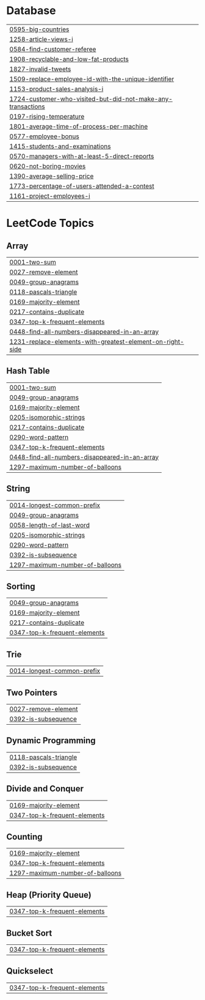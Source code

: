 # Database
|  |
| ------- |
| [0595-big-countries](https://github.com/MohabEffat/LeetCode-Solutions/tree/master/0595-big-countries) |
| [1258-article-views-i](https://github.com/MohabEffat/LeetCode-Solutions/tree/master/1258-article-views-i) |
| [0584-find-customer-referee](https://github.com/MohabEffat/LeetCode-Solutions/tree/master/0584-find-customer-referee) |
| [1908-recyclable-and-low-fat-products](https://github.com/MohabEffat/LeetCode-Solutions/tree/master/1908-recyclable-and-low-fat-products) |
| [1827-invalid-tweets](https://github.com/MohabEffat/LeetCode-Solutions/tree/master/1827-invalid-tweets) |
| [1509-replace-employee-id-with-the-unique-identifier](https://github.com/MohabEffat/LeetCode-Solutions/tree/master/1509-replace-employee-id-with-the-unique-identifier) |
| [1153-product-sales-analysis-i](https://github.com/MohabEffat/LeetCode-Solutions/tree/master/1153-product-sales-analysis-i) |
| [1724-customer-who-visited-but-did-not-make-any-transactions](https://github.com/MohabEffat/LeetCode-Solutions/tree/master/1724-customer-who-visited-but-did-not-make-any-transactions) |
| [0197-rising-temperature](https://github.com/MohabEffat/LeetCode-Solutions/tree/master/0197-rising-temperature) |
| [1801-average-time-of-process-per-machine](https://github.com/MohabEffat/LeetCode-Solutions/tree/master/1801-average-time-of-process-per-machine) |
| [0577-employee-bonus](https://github.com/MohabEffat/LeetCode-Solutions/tree/master/0577-employee-bonus) |
| [1415-students-and-examinations](https://github.com/MohabEffat/LeetCode-Solutions/tree/master/1415-students-and-examinations) |
| [0570-managers-with-at-least-5-direct-reports](https://github.com/MohabEffat/LeetCode-Solutions/tree/master/0570-managers-with-at-least-5-direct-reports) |
| [0620-not-boring-movies](https://github.com/MohabEffat/LeetCode-Solutions/tree/master/0620-not-boring-movies) |
| [1390-average-selling-price](https://github.com/MohabEffat/LeetCode-Solutions/tree/master/1390-average-selling-price) |
| [1773-percentage-of-users-attended-a-contest](https://github.com/MohabEffat/LeetCode-Solutions/tree/master/1773-percentage-of-users-attended-a-contest) |
| [1161-project-employees-i](https://github.com/MohabEffat/LeetCode-Solutions/tree/master/1161-project-employees-i) |


<!---LeetCode Topics Start-->
# LeetCode Topics
## Array
|  |
| ------- |
| [0001-two-sum](https://github.com/MohabEffat/LeetCode-Solutions/tree/master/0001-two-sum) |
| [0027-remove-element](https://github.com/MohabEffat/LeetCode-Solutions/tree/master/0027-remove-element) |
| [0049-group-anagrams](https://github.com/MohabEffat/LeetCode-Solutions/tree/master/0049-group-anagrams) |
| [0118-pascals-triangle](https://github.com/MohabEffat/LeetCode-Solutions/tree/master/0118-pascals-triangle) |
| [0169-majority-element](https://github.com/MohabEffat/LeetCode-Solutions/tree/master/0169-majority-element) |
| [0217-contains-duplicate](https://github.com/MohabEffat/LeetCode-Solutions/tree/master/0217-contains-duplicate) |
| [0347-top-k-frequent-elements](https://github.com/MohabEffat/LeetCode-Solutions/tree/master/0347-top-k-frequent-elements) |
| [0448-find-all-numbers-disappeared-in-an-array](https://github.com/MohabEffat/LeetCode-Solutions/tree/master/0448-find-all-numbers-disappeared-in-an-array) |
| [1231-replace-elements-with-greatest-element-on-right-side](https://github.com/MohabEffat/LeetCode-Solutions/tree/master/1231-replace-elements-with-greatest-element-on-right-side) |
## Hash Table
|  |
| ------- |
| [0001-two-sum](https://github.com/MohabEffat/LeetCode-Solutions/tree/master/0001-two-sum) |
| [0049-group-anagrams](https://github.com/MohabEffat/LeetCode-Solutions/tree/master/0049-group-anagrams) |
| [0169-majority-element](https://github.com/MohabEffat/LeetCode-Solutions/tree/master/0169-majority-element) |
| [0205-isomorphic-strings](https://github.com/MohabEffat/LeetCode-Solutions/tree/master/0205-isomorphic-strings) |
| [0217-contains-duplicate](https://github.com/MohabEffat/LeetCode-Solutions/tree/master/0217-contains-duplicate) |
| [0290-word-pattern](https://github.com/MohabEffat/LeetCode-Solutions/tree/master/0290-word-pattern) |
| [0347-top-k-frequent-elements](https://github.com/MohabEffat/LeetCode-Solutions/tree/master/0347-top-k-frequent-elements) |
| [0448-find-all-numbers-disappeared-in-an-array](https://github.com/MohabEffat/LeetCode-Solutions/tree/master/0448-find-all-numbers-disappeared-in-an-array) |
| [1297-maximum-number-of-balloons](https://github.com/MohabEffat/LeetCode-Solutions/tree/master/1297-maximum-number-of-balloons) |
## String
|  |
| ------- |
| [0014-longest-common-prefix](https://github.com/MohabEffat/LeetCode-Solutions/tree/master/0014-longest-common-prefix) |
| [0049-group-anagrams](https://github.com/MohabEffat/LeetCode-Solutions/tree/master/0049-group-anagrams) |
| [0058-length-of-last-word](https://github.com/MohabEffat/LeetCode-Solutions/tree/master/0058-length-of-last-word) |
| [0205-isomorphic-strings](https://github.com/MohabEffat/LeetCode-Solutions/tree/master/0205-isomorphic-strings) |
| [0290-word-pattern](https://github.com/MohabEffat/LeetCode-Solutions/tree/master/0290-word-pattern) |
| [0392-is-subsequence](https://github.com/MohabEffat/LeetCode-Solutions/tree/master/0392-is-subsequence) |
| [1297-maximum-number-of-balloons](https://github.com/MohabEffat/LeetCode-Solutions/tree/master/1297-maximum-number-of-balloons) |
## Sorting
|  |
| ------- |
| [0049-group-anagrams](https://github.com/MohabEffat/LeetCode-Solutions/tree/master/0049-group-anagrams) |
| [0169-majority-element](https://github.com/MohabEffat/LeetCode-Solutions/tree/master/0169-majority-element) |
| [0217-contains-duplicate](https://github.com/MohabEffat/LeetCode-Solutions/tree/master/0217-contains-duplicate) |
| [0347-top-k-frequent-elements](https://github.com/MohabEffat/LeetCode-Solutions/tree/master/0347-top-k-frequent-elements) |
## Trie
|  |
| ------- |
| [0014-longest-common-prefix](https://github.com/MohabEffat/LeetCode-Solutions/tree/master/0014-longest-common-prefix) |
## Two Pointers
|  |
| ------- |
| [0027-remove-element](https://github.com/MohabEffat/LeetCode-Solutions/tree/master/0027-remove-element) |
| [0392-is-subsequence](https://github.com/MohabEffat/LeetCode-Solutions/tree/master/0392-is-subsequence) |
## Dynamic Programming
|  |
| ------- |
| [0118-pascals-triangle](https://github.com/MohabEffat/LeetCode-Solutions/tree/master/0118-pascals-triangle) |
| [0392-is-subsequence](https://github.com/MohabEffat/LeetCode-Solutions/tree/master/0392-is-subsequence) |
## Divide and Conquer
|  |
| ------- |
| [0169-majority-element](https://github.com/MohabEffat/LeetCode-Solutions/tree/master/0169-majority-element) |
| [0347-top-k-frequent-elements](https://github.com/MohabEffat/LeetCode-Solutions/tree/master/0347-top-k-frequent-elements) |
## Counting
|  |
| ------- |
| [0169-majority-element](https://github.com/MohabEffat/LeetCode-Solutions/tree/master/0169-majority-element) |
| [0347-top-k-frequent-elements](https://github.com/MohabEffat/LeetCode-Solutions/tree/master/0347-top-k-frequent-elements) |
| [1297-maximum-number-of-balloons](https://github.com/MohabEffat/LeetCode-Solutions/tree/master/1297-maximum-number-of-balloons) |
## Heap (Priority Queue)
|  |
| ------- |
| [0347-top-k-frequent-elements](https://github.com/MohabEffat/LeetCode-Solutions/tree/master/0347-top-k-frequent-elements) |
## Bucket Sort
|  |
| ------- |
| [0347-top-k-frequent-elements](https://github.com/MohabEffat/LeetCode-Solutions/tree/master/0347-top-k-frequent-elements) |
## Quickselect
|  |
| ------- |
| [0347-top-k-frequent-elements](https://github.com/MohabEffat/LeetCode-Solutions/tree/master/0347-top-k-frequent-elements) |
<!---LeetCode Topics End-->